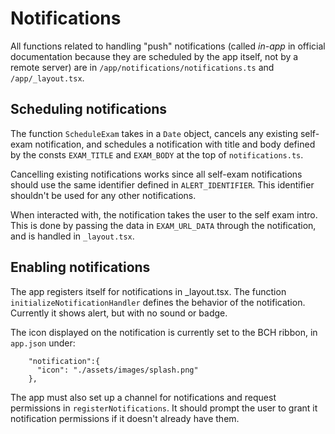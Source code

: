 # Notifications

All functions related to handling "push" notifications (called *in-app* in official documentation because they are scheduled by the app itself, not by a remote server) are in `/app/notifications/notifications.ts` and `/app/_layout.tsx`.

## Scheduling notifications

The function `ScheduleExam` takes in a `Date` object, cancels any existing self-exam notification, and schedules a notification with title and body defined by the consts `EXAM_TITLE` and `EXAM_BODY` at the top of `notifications.ts`.

Cancelling existing notifications works since all self-exam notifications should use the same identifier defined in `ALERT_IDENTIFIER`. This identifier shouldn't be used for any other notifications.

When interacted with, the notification takes the user to the self exam intro. This is done by passing the data in `EXAM_URL_DATA` through the notification, and is handled in `_layout.tsx`.

## Enabling notifications

The app registers itself for notifications in _layout.tsx. The function `initializeNotificationHandler` defines the behavior of the notification. Currently it shows alert, but with no sound or badge.

The icon displayed on the notification is currently set to the BCH ribbon, in `app.json` under:

```
    "notification":{
      "icon": "./assets/images/splash.png"
    },
```

The app must also set up a channel for notifications and request permissions in `registerNotifications`. It should prompt the user to grant it notification permissions if it doesn't already have them.
